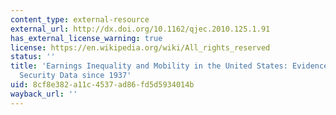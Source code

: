```yaml
---
content_type: external-resource
external_url: http://dx.doi.org/10.1162/qjec.2010.125.1.91
has_external_license_warning: true
license: https://en.wikipedia.org/wiki/All_rights_reserved
status: ''
title: 'Earnings Inequality and Mobility in the United States: Evidence from Social
  Security Data since 1937'
uid: 8cf8e382-a11c-4537-ad86-fd5d5934014b
wayback_url: ''
---
```

